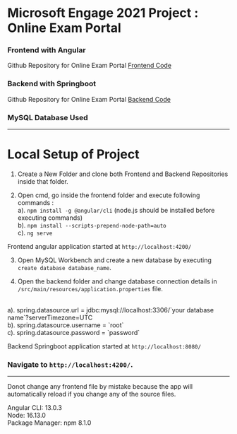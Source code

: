 # Microsoft Engage 2021 Project : Online Exam Portal 

### Frontend with Angular 
Github Repository for Online Exam Portal [ Frontend Code ](https://github.com/pearlgupta2000/Frontend-of-Exam-Portal-Engage21-) 

### Backend with Springboot
Github Repository for Online Exam Portal [ Backend Code ](https://github.com/pearlgupta2000/Backend-of-Exam-Portal-Engage21--)

### MySQL Database Used

---

# Local Setup of Project

1. Create a New Folder and clone both Frontend and Backend Repositories inside that folder.

2. Open cmd, go inside the frontend folder and execute following commands : <br>
  a). `npm install -g @angular/cli` (node.js should be installed before executing commands) <br>
  b). `npm install --scripts-prepend-node-path=auto` <br>
  c). `ng serve` <br>

Frontend angular application started at `http://localhost:4200/`

3. Open MySQL Workbench and create a new database by executing `create database database_name`.

4. Open the backend folder and change database connection details in `/src/main/resources/application.properties` file.
  <br>
  a). spring.datasource.url = jdbc:mysql://localhost:3306/`your database name`?serverTimezone=UTC <br>
  b). spring.datasource.username = `root` <br>
  c). spring.datasource.password = `password` <br>

Backend Springboot application started at `http://localhost:8080/`

### Navigate to `http://localhost:4200/`. <br>

---

Donot change any frontend file by mistake because the app will automatically reload if you change any of the source files.<br>


Angular CLI: 13.0.3<br>
Node: 16.13.0<br>
Package Manager: npm 8.1.0<br>


